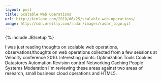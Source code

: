 ```yaml
---
layout: post
title: Scalable Web Operations
url: http://kinlane.com/2010/06/25/scalable-web-operations/
image: http://cdn.oreilly.com/radar/images/radar_logo.gif
---
```

{% include JB/setup %}
<p>
     I was just reading thoughts on scalable web operations, observations/thoughts on web operations collected from a few sessions at Velocity conference 2010. Interesting points: Optimization Tools Cookies Datastores Automation Revision control Networking Caching People Systems Moderation I'm reviewing these areas against two areas of research, small business cloud operations and HTML5.
</p>